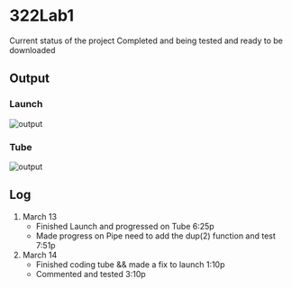 # 322Lab1
Current status of the project
Completed and being tested and ready to be downloaded
## Output
### Launch
![output](https://cdn.discordapp.com/attachments/636118401080885259/688510389469708297/Lab2_Output1.PNG)
### Tube
![output](https://cdn.discordapp.com/attachments/636118401080885259/688510391822581761/Lab2_Output2.PNG)
## Log
1. March 13
   - Finished Launch and progressed on Tube 6:25p
   - Made progress on Pipe need to add the dup(2) function and test 7:51p
2. March 14 
   - Finished coding tube && made a fix to launch 1:10p
   - Commented and tested 3:10p

	
